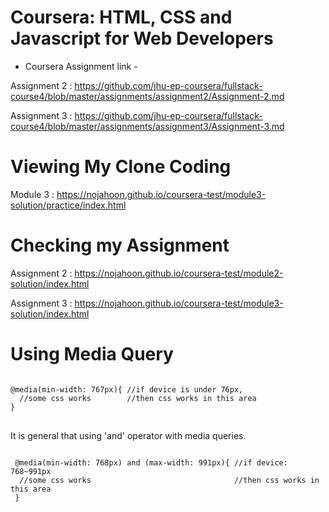 # Coursera: HTML, CSS and Javascript for Web Developers
- Coursera Assignment link - 

Assignment 2 : https://github.com/jhu-ep-coursera/fullstack-course4/blob/master/assignments/assignment2/Assignment-2.md

Assignment 3 : https://github.com/jhu-ep-coursera/fullstack-course4/blob/master/assignments/assignment3/Assignment-3.md

# Viewing My Clone Coding

Module 3 : https://nojahoon.github.io/coursera-test/module3-solution/practice/index.html


# Checking my Assignment
Assignment 2 : https://nojahoon.github.io/coursera-test/module2-solution/index.html

Assignment 3 : https://nojahoon.github.io/coursera-test/module3-solution/index.html


# Using Media Query

<pre>
<code>
@media(min-width: 767px){ //if device is under 76px, 
  //some css works        //then css works in this area
}
</code>
</pre>

It is general that using 'and' operator with media queries.

<pre>
<code>
 @media(min-width: 768px) and (max-width: 991px){ //if device: 768~991px
  //some css works                                //then css works in this area
 }
</code>
</pre>
